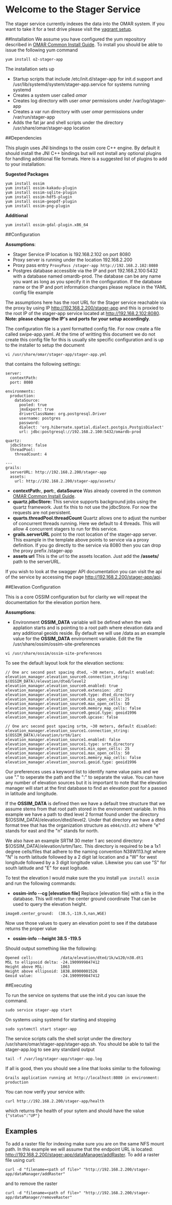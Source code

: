 # Welcome to the Stager Service

The stager service currently indexes the data into the OMAR system.  If you want to take it for a test drive please visit the [vagrant setup](https://github.com/ossimlabs/ossim-vagrant).

##Installation
We assume you have configured the yum repository described in [OMAR Common Install Guide](common.md).  To install you should be able to issue the following yum command

```yum
yum install o2-stager-app
```
The installation sets up

* Startup scripts that include /etc/init.d/stager-app for init.d support and /usr/lib/systemd/system/stager-app.service for systems running systemd
* Creates a system user called *omar*
* Creates log directory with user *omar* permissions under /var/log/stager-app
* Creates a var run directory with user *omar* permissions under /var/run/stager-app
* Adds the fat jar and shell scripts under the directory /usr/share/omar/stager-app location

##Dependencies

This plugin uses JNI bindings to the ossim core C++ engine.  By default it should install the JNI C++ bindings but will not install any optional plugins for handling additional file formats.  Here is a suggested list of plugins to add to your installation:

**Sugested Packages**

```
yum install ossim
yum install ossim-kakadu-plugin
yum install ossim-sqlite-plugin
yum install ossim-hdf5-plugin
yum install ossim-geopdf-plugin
yum install ossim-png-plugin
```

**Additional**

```
yum install ossim-gdal-plugin.x86_64
```

##Configuration

**Assumptions**:

* Stager Service IP location is 192.168.2.102 on port 8080
* Proxy server is running under the location 192.168.2.200
* Proxy pass entry `ProxyPass /stager-app http://192.168.2.102:8080`
* Postgres database accessible via the IP and port 192.168.2.100:5432 with a database named omardb-prod.  The database can be any name you want as long as you specify it in the configuration.  If the database name or the IP and port information changes please replace in the YAML config file example

The assumptions here has the root URL for the Stager service reachable via the proxy by using IP http://192.168.2.200/stager-app and this is proxied to the root IP of the stager-app service located at http://192.168.2.102:8080. **Note: please change the IP's and ports for your setup accordingly**.

The configuration file is a yaml formatted config file.   For now create a file called swipe-app.yaml.  At the time of writting this document we do not create this config file for this is usually site specific configuration and is up to the installer to setup the document

`vi /usr/share/omar/stager-app/stager-app.yml`

that contains the following settings:


```
server:
  contextPath:
  port: 8080

environments:
  production:
    dataSource:
      pooled: true
      jmxExport: true
      driverClassName: org.postgresql.Driver
      username: postgres
      password:
      dialect: 'org.hibernate.spatial.dialect.postgis.PostgisDialect'
      url: jdbc:postgresql://192.168.2.100:5432/omardb-prod

quartz:
  jdbcStore: false
  threadPool:
    threadCount: 4

---
grails:
  serverURL: http://192.168.2.200/stager-app
  assets:
    url: http://192.168.2.200/stager-app/assets/
```

* **contextPath:**, **port:**, **dataSource** Was already covered in the common [OMAR Common Install Guide](common.md).
* **quartz.jdbcStore:** This service supports background jobs using the quartz framework.  Just fix this to not use the jdbcStore.   For now the requests are not persistent.
* **quarts.threadPool.threadCount** Quartz allows one to adjust the number of concurrent threads running.  Here we default to 4 threads.  This will allow 4 concurrent stagers to run for this service.
* **grails.serverURL** point to the root location of the stager-app server. This example in the template above points to service via a proxy definition.  If you go directly to the service via 8080 then you can drop the proxy prefix /stager-app
* **assets url** This is the url to the assets location.  Just add the **/assets/** path to the serverURL.

If you wish to look at the swagger API documentation you can visit the api of the service by accessing the page http://192.168.2.200/stager-app/api.


##Elevation Configuration

This is a core OSSIM configuration but for clarity we will repeat the documentation for the elevation portion here. 

**Assumptions**:

* Environment **OSSIM_DATA** variable will be defined when the web applation starts and is pointing to a root path where elevation data and any additional geoids reside.  By default we will use /data as an example value for the **OSSIM_DATA** environment variable. Edit the file /usr/share/ossim/ossim-site-preferences

`vi /usr/share/ossim/ossim-site-preferences`


To see the default layout look for the elevation sections:

```
// One arc second post spacing dted, ~30 meters, default enabled:
elevation_manager.elevation_source0.connection_string: $(OSSIM_DATA)/elevation/dted/level2
elevation_manager.elevation_source0.enabled: true
elevation_manager.elevation_source0.extension: .dt2
elevation_manager.elevation_source0.type: dted_directory
elevation_manager.elevation_source0.min_open_cells: 25
elevation_manager.elevation_source0.max_open_cells: 50
elevation_manager.elevation_source0.memory_map_cells: false
elevation_manager.elevation_source0.geoid.type: geoid1996
elevation_manager.elevation_source0.upcase: false

// One arc second post spacing srtm, ~30 meters, default disabled:
elevation_manager.elevation_source1.connection_string: $(OSSIM_DATA)/elevation/srtm/1arc
elevation_manager.elevation_source1.enabled: false
elevation_manager.elevation_source1.type: srtm_directory
elevation_manager.elevation_source1.min_open_cells: 25
elevation_manager.elevation_source1.max_open_cells: 50
elevation_manager.elevation_source1.memory_map_cells: false
elevation_manager.elevation_source1.geoid.type: geoid1996
```

Our preferences uses a keyword list to identify name value pairs and we use "." to seperate the path and the ":" to separate the value.  You can have any number of elevation sources but it is important to note that the elevation manager will start at the first database to find an elevation post for a passed in latitude and longitude.

If the **OSSIM_DATA** is defined then we have a default tree structure that we assume stems from that root path stored in the environment variable.  In this example we have a path to dted level 2 format found under the directory $(OSSIM_DATA)/elevation/dted/level2.  Under that directory we have a dted format tree that has the organization structure as `e044/n33.dt2` where "e" stands for east and the "n" stands for north.

We also have an example SRTM 30 meter 1 arc second directory: $(OSSIM_DATA)/elevation/srtm/1arc.  This directory is required to be a 1x1 degree cells/files that adhere to the naming convention N38W113.hgt where "N" is north latitude followed by a 2 digit lat location and a "W" for west longitude followed by a 3 digit longitude value.  Likewise you can use "S" for south latitude and "E" for east logitude.

To test the elevation I would make sure the you install `yum install ossim` and run the following commands:

* **ossim-info --cg [elevation file]** Replace [elevation file] with a file in the database.  This will return the center ground coordinate That can be used to query the elevation height.

```
image0.center_ground:  (38.5,-119.5,nan,WGE)
```

Now use those values to query an elevation point to see if the database returns the proper value

* **ossim-info  --height 38.5 -119.5**

Should output something like the following:

```
Opened cell:            /data/elevation/dted/1k/w120/n38.dt1
MSL to ellipsoid delta: -24.1909999847412
Height above MSL:       1863
Height above ellipsoid: 1838.80900001526
Geoid value:            -24.1909999847412
``` 

##Executing

To run the service on systems that use the init.d you can issue the command.

```
sudo service stager-app start
```

On systems using systemd for starting and stopping

```
sudo systemctl start stager-app
```

The service scripts calls the shell script under the directory /usr/share/omar/stager-app/stager-app.sh.   You should be able to tail the stager-app.log to see any standard output

```
tail -f /var/log/stager-app/stager-app.log
```

If all is good, then you should see a line that looks similar to the following:

```
Grails application running at http://localhost:8080 in environment: production
```

You can now verify your service with:

```
curl http://192.168.2.200/stager-app/health
```

which returns the health of your sytem and should have the value `{"status":"UP"}`

## Examples

To add a raster file for indexing make sure you are on the same NFS mount path.  In this example we will assume that the endpoint URL is located: http://192.168.2.200/stager-app/dataManager/addRaster.   To add a raster file using curl:

```
curl -d "filename=<path of file>" "http://192.168.2.200/stager-app/dataManager/addRaster"
```

and to remove the raster

```
curl -d "filename=<path of file>" "http://192.168.2.200/stager-app/dataManager/removeRaster"
```
